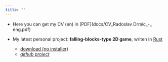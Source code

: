 ```yaml
---
title: ""
---
```

- Here you can get my CV (en) in [PDF](docs/CV_Radoslav Drmic_-_ eng.pdf)

- My latest personal project: **falling-blocks-type 2D game**, writen in [Rust](https://www.rust-lang.org)
  * [download (no installer)](https://github.com/rdrmic/color-columns/raw/main/dist/color-columns.zip) 
  * [_github project_](https://github.com/rdrmic/color-columns#color-columns)
